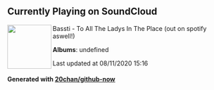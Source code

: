 ## Currently Playing on SoundCloud

[<img align="left" width="100" src="https://i1.sndcdn.com/artworks-000170641877-pv2jew-t120x120.jpg">](https://soundcloud.com/bassti_music/to-all-the-ladys-in-the-place)

Bassti - To All The Ladys In The Place (out on spotify aswell!)

**Albums**: undefined

Last updated at 08/11/2020 15:16

#### Generated with [20chan/github-now](https://github.com/20chan/github-now)


<!--
**20chan/20chan** is a ✨ _special_ ✨ repository because its `README.md` (this file) appears on your GitHub profile.

Here are some ideas to get you started:

- 🔭 I’m currently working on ...
- 🌱 I’m currently learning ...
- 👯 I’m looking to collaborate on ...
- 🤔 I’m looking for help with ...
- 💬 Ask me about ...
- 📫 How to reach me: ...
- 😄 Pronouns: ...
- ⚡ Fun fact: ...
-->
